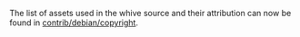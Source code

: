 The list of assets used in the whive source and their attribution can now be found in [contrib/debian/copyright](../contrib/debian/copyright).

